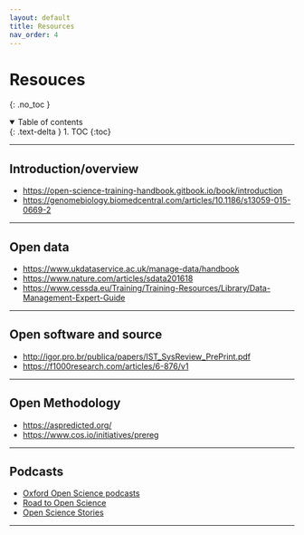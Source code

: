 ```yaml
---
layout: default
title: Resources
nav_order: 4
---
```


# Resouces
{: .no_toc }

<details open markdown="block">
  <summary>
    Table of contents
  </summary>
  {: .text-delta }
1. TOC
{:toc}
</details>

---


## Introduction/overview

- <https://open-science-training-handbook.gitbook.io/book/introduction>
- <https://genomebiology.biomedcentral.com/articles/10.1186/s13059-015-0669-2>

---

## Open data

- <https://www.ukdataservice.ac.uk/manage-data/handbook>
- <https://www.nature.com/articles/sdata201618>
- <https://www.cessda.eu/Training/Training-Resources/Library/Data-Management-Expert-Guide>

---

## Open software and source

- <http://igor.pro.br/publica/papers/IST_SysReview_PrePrint.pdf>
- <https://f1000research.com/articles/6-876/v1>

---

## Open Methodology

- <https://aspredicted.org/>
- <https://www.cos.io/initiatives/prereg>

---

## Podcasts

- [Oxford Open Science podcasts](https://podcasts.ox.ac.uk/series/open-science)
- [Road to Open Science](https://www.uu.nl/en/research/utrecht-young-academy/projects/open-science/road-to-open-science-podcast)
- [Open Science Stories](https://player.fm/series/open-science-stories)

---
